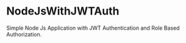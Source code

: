 # NodeJsWithJWTAuth
Simple Node Js Application with JWT Authentication and Role Based Authorization.
